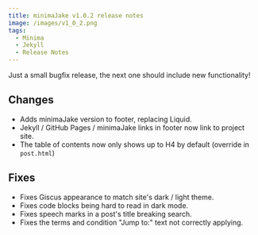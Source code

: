 ```yaml
---
title: minimaJake v1.0.2 release notes
image: /images/v1_0_2.png
tags:
  - Minima
  - Jekyll
  - Release Notes
---
```


Just a small bugfix release, the next one should include new functionality!

## Changes

- Adds minimaJake version to footer, replacing Liquid.
- Jekyll / GitHub Pages / minimaJake links in footer now link to project site.
- The table of contents now only shows up to H4 by default (override in `post.html`)

## Fixes

- Fixes Giscus appearance to match site's dark / light theme.
- Fixes code blocks being hard to read in dark mode.
- Fixes speech marks in a post's title breaking search.
- Fixes the terms and condition "Jump to:" text not correctly applying.
